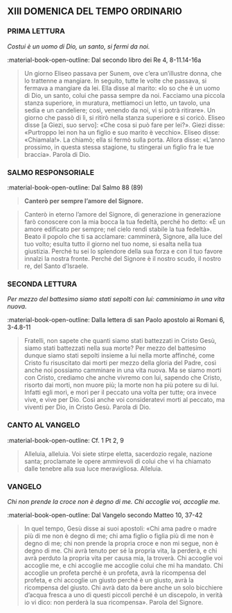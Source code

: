 ## XIII DOMENICA DEL TEMPO ORDINARIO
> 
### PRIMA LETTURA
*Costui è un uomo di Dio, un santo, si fermi da noi.*

:material-book-open-outline: Dal secondo libro dei Re
4, 8-11.14-16a

> Un giorno Eliseo passava per Sunem, ove c’era un’illustre donna, che lo trattenne a mangiare. In seguito, tutte le volte che passava, si fermava a mangiare da lei. Ella disse al marito: «Io so che è un uomo di Dio, un santo, colui che passa sempre da noi. Facciamo una piccola stanza superiore, in muratura, mettiamoci un letto, un tavolo, una sedia e un candeliere; così, venendo da noi, vi si potrà ritirare». Un giorno che passò di lì, si ritirò nella stanza superiore e si coricò. Eliseo disse [a Giezi, suo servo]: «Che cosa si può fare per lei?». Giezi disse: «Purtroppo lei non ha un figlio e suo marito è vecchio». Eliseo disse: «Chiamala!». La chiamò; ella si fermò sulla porta. Allora disse: «L’anno prossimo, in questa stessa stagione, tu stingerai un figlio fra le tue braccia». Parola di Dio.
> 
### SALMO RESPONSORIALE
:material-book-open-outline: Dal Salmo 88 (89)

>**Canterò per sempre l’amore del Signore.**

> Canterò in eterno l’amore del Signore,
> di generazione in generazione
> farò conoscere con la mia bocca la tua fedeltà,
> perché ho detto: «È un amore edificato per sempre;
> nel cielo rendi stabile la tua fedeltà».
> Beato il popolo che ti sa acclamare:
> camminerà, Signore, alla luce del tuo volto;
> esulta tutto il giorno nel tuo nome,
> si esalta nella tua giustizia.
> Perché tu sei lo splendore della sua forza
> e con il tuo favore innalzi la nostra fronte.
> Perché del Signore è il nostro scudo,
> il nostro re, del Santo d’Israele.
> 
### SECONDA LETTURA
*Per mezzo del battesimo siamo stati sepolti con lui: camminiamo in una vita nuova.*

:material-book-open-outline: Dalla lettera di san Paolo apostolo ai Romani
6, 3-4.8-11

> Fratelli, non sapete che quanti siamo stati battezzati in Cristo Gesù, siamo stati battezzati nella sua morte? Per mezzo del battesimo dunque siamo stati sepolti insieme a lui nella morte affinché, come Cristo fu risuscitato dai morti per mezzo della gloria del Padre, così anche noi possiamo camminare in una vita nuova. Ma se siamo morti con Cristo, crediamo che anche vivremo con lui, sapendo che Cristo, risorto dai morti, non muore più; la morte non ha più potere su di lui. Infatti egli morì, e morì per il peccato una volta per tutte; ora invece vive, e vive per Dio. Così anche voi consideratevi morti al peccato, ma viventi per Dio, in Cristo Gesù. Parola di Dio.
> 
### CANTO AL VANGELO
:material-book-open-outline: Cf. 1 Pt 2, 9

> Alleluia, alleluia.
> Voi siete stirpe eletta, sacerdozio regale, nazione santa;
> proclamate le opere ammirevoli di colui
> che vi ha chiamato dalle tenebre alla sua luce meravigliosa.
> Alleluia.
> 
### VANGELO
*Chi non prende la croce non è degno di me. Chi accoglie voi, accoglie me.*

:material-book-open-outline: Dal Vangelo secondo Matteo
10, 37-42

> In quel tempo, Gesù disse ai suoi apostoli: «Chi ama padre o madre più di me non è degno di me; chi ama figlio o figlia più di me non è degno di me; chi non prende la propria croce e non mi segue, non è degno di me. Chi avrà tenuto per sé la propria vita, la perderà, e chi avrà perduto la propria vita per causa mia, la troverà. Chi accoglie voi accoglie me, e chi accoglie me accoglie colui che mi ha mandato. Chi accoglie un profeta perché è un profeta, avrà la ricompensa del profeta, e chi accoglie un giusto perché è un giusto, avrà la ricompensa del giusto. Chi avrà dato da bere anche un solo bicchiere d’acqua fresca a uno di questi piccoli perché è un discepolo, in verità io vi dico: non perderà la sua ricompensa». Parola del Signore.